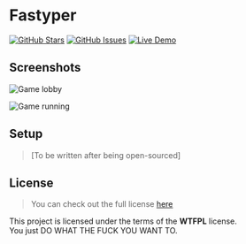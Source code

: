 # Fastyper

[![GitHub Stars](https://img.shields.io/github/stars/IgorAntun/fastyper.svg?style=flat-square)](https://github.com/IgorAntun/fastyper/stargazers)
[![GitHub Issues](https://img.shields.io/github/issues/IgorAntun/fastyper.svg?style=flat-square)](https://github.com/IgorAntun/fastyper/issues) [![Live Demo](https://img.shields.io/badge/demo-online-green.svg?style=flat-square)](http://198.199.84.175:9000/room/training)

## Screenshots
![Game lobby](https://i.imgur.com/OyYQydk.png)

![Game running](https://i.imgur.com/VJlD30E.png)

## Setup
>[To be written after being open-sourced]

## License
>You can check out the full license [here](https://github.com/IgorAntun/fastyper/blob/master/LICENSE.md)

This project is licensed under the terms of the **WTFPL** license.  
You just DO WHAT THE FUCK YOU WANT TO.
